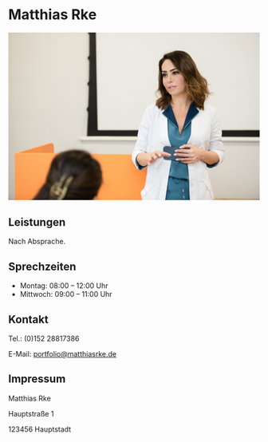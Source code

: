 # Matthias Rke

![person](images/person.jpg)

## Leistungen

Nach Absprache.

## Sprechzeiten

- Montag: 08:00 – 12:00 Uhr
- Mittwoch: 09:00 – 11:00 Uhr

## Kontakt

Tel.: (0)152 28817386

E-Mail: portfolio@matthiasrke.de

## Impressum

Matthias Rke

Hauptstraße 1

123456 Hauptstadt
